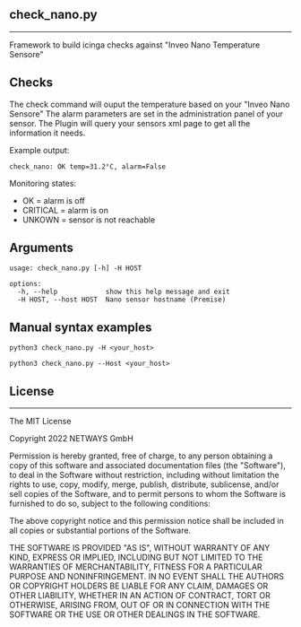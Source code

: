 ## check_nano.py
***
Framework to build icinga checks against "Inveo Nano Temperature Sensore"

## Checks
The check command will ouput the temperature based on your "Inveo Nano Sensore" The alarm parameters are set in the administration panel of your sensor. The Plugin will query your sensors xml page to get all the information it needs. 

Example output:
```
check_nano: OK temp=31.2°C, alarm=False
```
Monitoring states:
- OK = alarm is off 
- CRITICAL = alarm is on
- UNKOWN = sensor is not reachable

## Arguments

```
usage: check_nano.py [-h] -H HOST

options:
  -h, --help            show this help message and exit
  -H HOST, --host HOST  Nano sensor hostname (Premise)

```

## Manual syntax examples

```
python3 check_nano.py -H <your_host>

python3 check_nano.py --Host <your_host>
```

## License
***

The MIT License

Copyright 2022 NETWAYS GmbH

Permission is hereby granted, free of charge, to any person obtaining a
copy of this software and associated documentation files (the "Software"),
to deal in the Software without restriction, including without limitation
the rights to use, copy, modify, merge, publish, distribute, sublicense,
and/or sell copies of the Software, and to permit persons to whom the
Software is furnished to do so, subject to the following conditions:

The above copyright notice and this permission notice shall be included in
all copies or substantial portions of the Software.

THE SOFTWARE IS PROVIDED "AS IS", WITHOUT WARRANTY OF ANY KIND, EXPRESS OR
IMPLIED, INCLUDING BUT NOT LIMITED TO THE WARRANTIES OF MERCHANTABILITY,
FITNESS FOR A PARTICULAR PURPOSE AND NONINFRINGEMENT. IN NO EVENT SHALL THE
AUTHORS OR COPYRIGHT HOLDERS BE LIABLE FOR ANY CLAIM, DAMAGES OR OTHER
LIABILITY, WHETHER IN AN ACTION OF CONTRACT, TORT OR OTHERWISE, ARISING
FROM, OUT OF OR IN CONNECTION WITH THE SOFTWARE OR THE USE OR OTHER
DEALINGS IN THE SOFTWARE.
